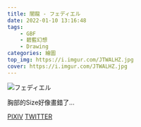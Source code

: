 ```yaml
---
title: 闇龍 - フェディエル
date: 2022-01-10 13:16:48
tags:
    - GBF
    - 碧藍幻想
    - Drawing
categories: 繪圖
top_img: https://i.imgur.com/JTWALHZ.jpg
cover: https://i.imgur.com/JTWALHZ.jpg
---
```

![フェディエル](https://i.imgur.com/JTWALHZ.jpg)

胸部的Size好像畫錯了...

[PIXIV](https://www.pixiv.net/artworks/95391572)
[TWITTER](https://twitter.com/cylin910021/status/147980764567897702)